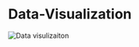 # Data-Visualization
![Data visulizaiton](https://user-images.githubusercontent.com/21054712/108734315-5bef2000-7555-11eb-8879-d6b7b21dcbfc.png)
